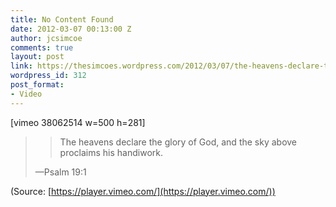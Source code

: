 ```yaml
---
title: No Content Found
date: 2012-03-07 00:13:00 Z
author: jcsimcoe
comments: true
layout: post
link: https://thesimcoes.wordpress.com/2012/03/07/the-heavens-declare-the-glory-of-god-and-the-sky/
wordpress_id: 312
post_format:
- Video
---
```


[vimeo 38062514 w=500 h=281]


<blockquote>

> 
> The heavens declare the glory of God, and the sky above proclaims his handiwork.
> 
> 
—Psalm 19:1</blockquote>

(Source: [https://player.vimeo.com/](https://player.vimeo.com/))
